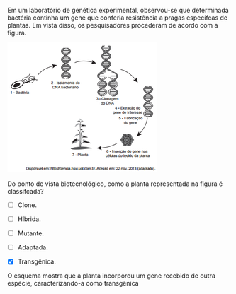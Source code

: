 

Em um laboratório de genética experimental, observou-se que determinada bactéria continha um gene que conferia resistência a pragas específcas de plantas. Em vista disso, os pesquisadores procederam de acordo com a figura.

![](2daac325-be98-487d-deaf-9885e30b214c.png)

Do ponto de vista biotecnológico, como a planta representada na figura é classifcada?



- [ ] Clone.
- [ ] Híbrida.
- [ ] Mutante.
- [ ] Adaptada.
- [x] Transgênica.


O esquema mostra que a planta incorporou um gene recebido de outra espécie, caracterizando-a como transgênica

        